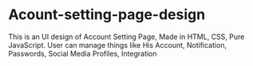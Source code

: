# Acount-setting-page-design
This is an UI design of Account Setting Page, Made in HTML, CSS, Pure JavaScript. User can manage things like His Account, Notification, Passwords, Social Media Profiles, Integration
